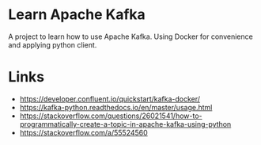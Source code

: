 # Learn Apache Kafka

A project to learn how to use Apache Kafka.
Using Docker for convenience and applying python client.

# Links

- https://developer.confluent.io/quickstart/kafka-docker/
- https://kafka-python.readthedocs.io/en/master/usage.html
- https://stackoverflow.com/questions/26021541/how-to-programmatically-create-a-topic-in-apache-kafka-using-python
- https://stackoverflow.com/a/55524560
